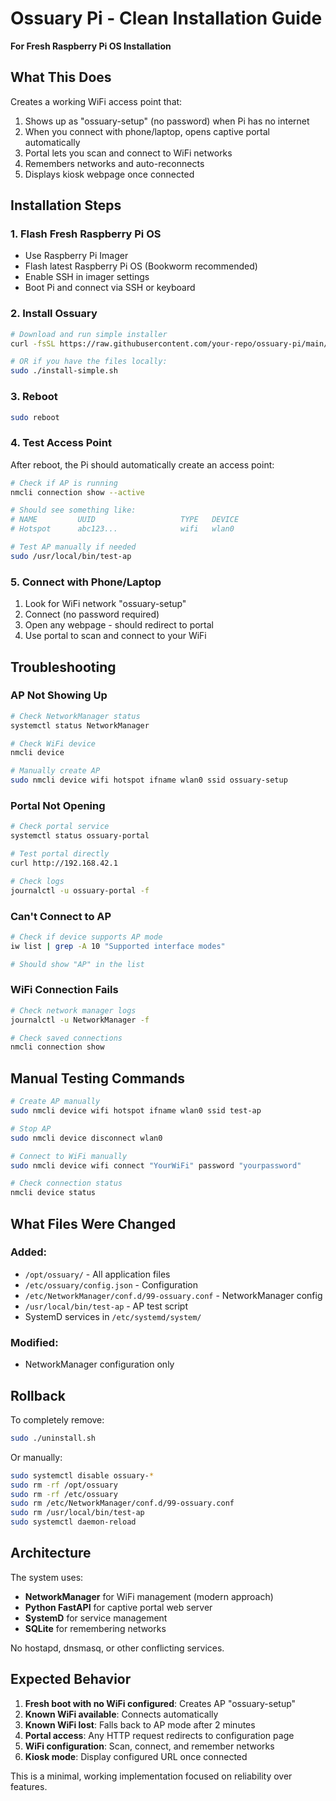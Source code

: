 # Ossuary Pi - Clean Installation Guide

**For Fresh Raspberry Pi OS Installation**

## What This Does

Creates a working WiFi access point that:
1. Shows up as "ossuary-setup" (no password) when Pi has no internet
2. When you connect with phone/laptop, opens captive portal automatically
3. Portal lets you scan and connect to WiFi networks
4. Remembers networks and auto-reconnects
5. Displays kiosk webpage once connected

## Installation Steps

### 1. Flash Fresh Raspberry Pi OS
- Use Raspberry Pi Imager
- Flash latest Raspberry Pi OS (Bookworm recommended)
- Enable SSH in imager settings
- Boot Pi and connect via SSH or keyboard

### 2. Install Ossuary
```bash
# Download and run simple installer
curl -fsSL https://raw.githubusercontent.com/your-repo/ossuary-pi/main/install-simple.sh | sudo bash

# OR if you have the files locally:
sudo ./install-simple.sh
```

### 3. Reboot
```bash
sudo reboot
```

### 4. Test Access Point
After reboot, the Pi should automatically create an access point:

```bash
# Check if AP is running
nmcli connection show --active

# Should see something like:
# NAME         UUID                   TYPE   DEVICE
# Hotspot      abc123...              wifi   wlan0

# Test AP manually if needed
sudo /usr/local/bin/test-ap
```

### 5. Connect with Phone/Laptop
1. Look for WiFi network "ossuary-setup"
2. Connect (no password required)
3. Open any webpage - should redirect to portal
4. Use portal to scan and connect to your WiFi

## Troubleshooting

### AP Not Showing Up
```bash
# Check NetworkManager status
systemctl status NetworkManager

# Check WiFi device
nmcli device

# Manually create AP
sudo nmcli device wifi hotspot ifname wlan0 ssid ossuary-setup
```

### Portal Not Opening
```bash
# Check portal service
systemctl status ossuary-portal

# Test portal directly
curl http://192.168.42.1

# Check logs
journalctl -u ossuary-portal -f
```

### Can't Connect to AP
```bash
# Check if device supports AP mode
iw list | grep -A 10 "Supported interface modes"

# Should show "AP" in the list
```

### WiFi Connection Fails
```bash
# Check network manager logs
journalctl -u NetworkManager -f

# Check saved connections
nmcli connection show
```

## Manual Testing Commands

```bash
# Create AP manually
sudo nmcli device wifi hotspot ifname wlan0 ssid test-ap

# Stop AP
sudo nmcli device disconnect wlan0

# Connect to WiFi manually
sudo nmcli device wifi connect "YourWiFi" password "yourpassword"

# Check connection status
nmcli device status
```

## What Files Were Changed

### Added:
- `/opt/ossuary/` - All application files
- `/etc/ossuary/config.json` - Configuration
- `/etc/NetworkManager/conf.d/99-ossuary.conf` - NetworkManager config
- `/usr/local/bin/test-ap` - AP test script
- SystemD services in `/etc/systemd/system/`

### Modified:
- NetworkManager configuration only

## Rollback

To completely remove:
```bash
sudo ./uninstall.sh
```

Or manually:
```bash
sudo systemctl disable ossuary-*
sudo rm -rf /opt/ossuary
sudo rm -rf /etc/ossuary
sudo rm /etc/NetworkManager/conf.d/99-ossuary.conf
sudo rm /usr/local/bin/test-ap
sudo systemctl daemon-reload
```

## Architecture

The system uses:
- **NetworkManager** for WiFi management (modern approach)
- **Python FastAPI** for captive portal web server
- **SystemD** for service management
- **SQLite** for remembering networks

No hostapd, dnsmasq, or other conflicting services.

## Expected Behavior

1. **Fresh boot with no WiFi configured**: Creates AP "ossuary-setup"
2. **Known WiFi available**: Connects automatically
3. **Known WiFi lost**: Falls back to AP mode after 2 minutes
4. **Portal access**: Any HTTP request redirects to configuration page
5. **WiFi configuration**: Scan, connect, and remember networks
6. **Kiosk mode**: Display configured URL once connected

This is a minimal, working implementation focused on reliability over features.